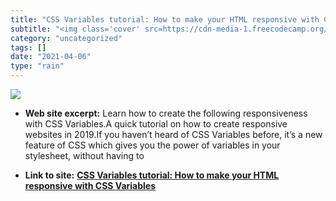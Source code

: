 ```yaml
---
title: "CSS Variables tutorial: How to make your HTML responsive with CSS Variables"
subtitle: "<img class='cover' src=https://cdn-media-1.freecodecamp.org/images/1*tLQrkgJJhKV3YrzPxsVVFA.png>"
category: "uncategorized"
tags: []
date: "2021-04-06"
type: "rain"
---
```

<img class="cover" src=https://cdn-media-1.freecodecamp.org/images/1*tLQrkgJJhKV3YrzPxsVVFA.png>



* **Web site excerpt:** Learn how to create the following responsiveness with CSS Variables.A quick tutorial on how to create responsive websites in 2019.If you haven’t heard of CSS Variables before, it’s a new feature of CSS which gives you the power of variables in your stylesheet, without having to

* **Link to site:** **[CSS Variables tutorial: How to make your HTML responsive with CSS Variables](https://medium.freecodecamp.org/how-to-make-responsiveness-super-simple-with-css-variables-8c90ebf80d7f?source=userActivityShare-d383785221d0-1521772177)**
